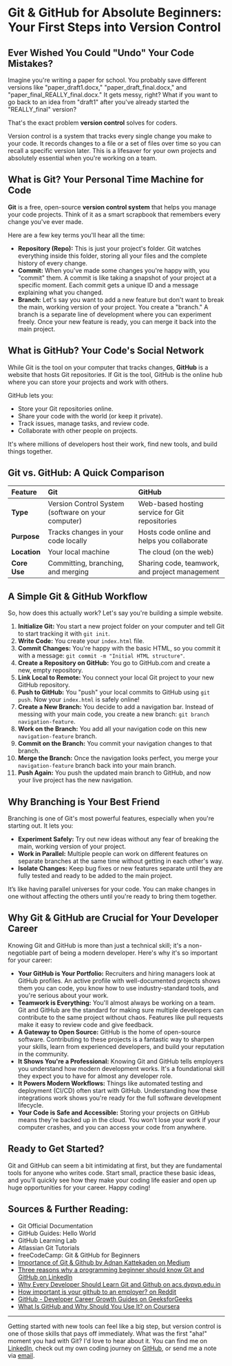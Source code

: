 # Git & GitHub for Absolute Beginners: Your First Steps into Version Control

## Ever Wished You Could "Undo" Your Code Mistakes?

Imagine you're writing a paper for school. You probably save different versions like "paper_draft1.docx," "paper_draft_final.docx," and "paper_final_REALLY_final.docx." It gets messy, right? What if you want to go back to an idea from "draft1" after you've already started the "REALLY_final" version?

That's the exact problem **version control** solves for coders.

Version control is a system that tracks every single change you make to your code. It records changes to a file or a set of files over time so you can recall a specific version later. This is a lifesaver for your own projects and absolutely essential when you're working on a team.

## What is Git? Your Personal Time Machine for Code

**Git** is a free, open-source **version control system** that helps you manage your code projects. Think of it as a smart scrapbook that remembers every change you've ever made.

Here are a few key terms you'll hear all the time:

*   **Repository (Repo):** This is just your project's folder. Git watches everything inside this folder, storing all your files and the complete history of every change.
*   **Commit:** When you've made some changes you're happy with, you "commit" them. A commit is like taking a snapshot of your project at a specific moment. Each commit gets a unique ID and a message explaining what you changed.
*   **Branch:** Let's say you want to add a new feature but don't want to break the main, working version of your project. You create a "branch." A branch is a separate line of development where you can experiment freely. Once your new feature is ready, you can merge it back into the main project.

## What is GitHub? Your Code's Social Network

While Git is the tool on your computer that tracks changes, **GitHub** is a website that hosts Git repositories. If Git is the tool, GitHub is the online hub where you can store your projects and work with others.

GitHub lets you:
*   Store your Git repositories online.
*   Share your code with the world (or keep it private).
*   Track issues, manage tasks, and review code.
*   Collaborate with other people on projects.

It's where millions of developers host their work, find new tools, and build things together.

## Git vs. GitHub: A Quick Comparison

| Feature       | Git                                         | GitHub                                           |
| :------------ | :------------------------------------------ | :----------------------------------------------- |
| **Type**      | Version Control System (software on your computer) | Web-based hosting service for Git repositories |
| **Purpose**   | Tracks changes in your code locally             | Hosts code online and helps you collaborate     |
| **Location**  | Your local machine                               | The cloud (on the web)                                      |
| **Core Use**  | Committing, branching, and merging              | Sharing code, teamwork, and project management       |

## A Simple Git & GitHub Workflow

So, how does this actually work? Let's say you're building a simple website.

1.  **Initialize Git:** You start a new project folder on your computer and tell Git to start tracking it with `git init`.
2.  **Write Code:** You create your `index.html` file.
3.  **Commit Changes:** You're happy with the basic HTML, so you commit it with a message: `git commit -m "Initial HTML structure"`.
4.  **Create a Repository on GitHub:** You go to GitHub.com and create a new, empty repository.
5.  **Link Local to Remote:** You connect your local Git project to your new GitHub repository.
6.  **Push to GitHub:** You "push" your local commits to GitHub using `git push`. Now your `index.html` is safely online!
7.  **Create a New Branch:** You decide to add a navigation bar. Instead of messing with your main code, you create a new branch: `git branch navigation-feature`.
8.  **Work on the Branch:** You add all your navigation code on this new `navigation-feature` branch.
9.  **Commit on the Branch:** You commit your navigation changes to that branch.
10. **Merge the Branch:** Once the navigation looks perfect, you merge your `navigation-feature` branch back into your main branch.
11. **Push Again:** You push the updated main branch to GitHub, and now your live project has the new navigation.

## Why Branching is Your Best Friend

Branching is one of Git's most powerful features, especially when you're starting out. It lets you:

*   **Experiment Safely:** Try out new ideas without any fear of breaking the main, working version of your project.
*   **Work in Parallel:** Multiple people can work on different features on separate branches at the same time without getting in each other's way.
*   **Isolate Changes:** Keep bug fixes or new features separate until they are fully tested and ready to be added to the main project.

It’s like having parallel universes for your code. You can make changes in one without affecting the others until you're ready to bring them together.

## Why Git & GitHub are Crucial for Your Developer Career

Knowing Git and GitHub is more than just a technical skill; it's a non-negotiable part of being a modern developer. Here's why it's so important for your career:

*   **Your GitHub is Your Portfolio:** Recruiters and hiring managers look at GitHub profiles. An active profile with well-documented projects shows them you can code, you know how to use industry-standard tools, and you're serious about your work.
*   **Teamwork is Everything:** You'll almost always be working on a team. Git and GitHub are the standard for making sure multiple developers can contribute to the same project without chaos. Features like pull requests make it easy to review code and give feedback.
*   **A Gateway to Open Source:** GitHub is the home of open-source software. Contributing to these projects is a fantastic way to sharpen your skills, learn from experienced developers, and build your reputation in the community.
*   **It Shows You're a Professional:** Knowing Git and GitHub tells employers you understand how modern development works. It's a foundational skill they expect you to have for almost any developer role.
*   **It Powers Modern Workflows:** Things like automated testing and deployment (CI/CD) often start with GitHub. Understanding how these integrations work shows you're ready for the full software development lifecycle.
*   **Your Code is Safe and Accessible:** Storing your projects on GitHub means they're backed up in the cloud. You won't lose your work if your computer crashes, and you can access your code from anywhere.

## Ready to Get Started?

Git and GitHub can seem a bit intimidating at first, but they are fundamental tools for anyone who writes code. Start small, practice these basic ideas, and you'll quickly see how they make your coding life easier and open up huge opportunities for your career. Happy coding!

## Sources & Further Reading:
*   Git Official Documentation
*   GitHub Guides: Hello World
*   GitHub Learning Lab
*   Atlassian Git Tutorials
*   freeCodeCamp: Git & GitHub for Beginners
*   [Importance of Git & Github by Adnan Kattekaden on Medium](https://medium.com/@adnankattekaden/importance-of-git-github-3717eff683fb)
*   [Three reasons why a programming beginner should know Git and GitHub on LinkedIn](https://www.linkedin.com/pulse/three-reasons-why-programming-beginner-should-know-queiroz-caetano-fp7gf)
*   [Why Every Developer Should Learn Git and Github on acs.dypvp.edu.in](https://acs.dypvp.edu.in/blogs/why-every-developer-should-learn-git-and-github)
*   [How important is your github to an employer? on Reddit](https://www.reddit.com/r/learnprogramming/comments/r7fj0i/how_important_is_your_github_to_an_employer/)
*   [GitHub - Developer Career Growth Guides on GeeksforGeeks](https://www.geeksforgeeks.org/git/github-developer-career-growth-guides/)
*   [What Is GitHub and Why Should You Use It? on Coursera](https://www.coursera.org/articles/what-is-git)

***

Getting started with new tools can feel like a big step, but version control is one of those skills that pays off immediately. What was the first "aha!" moment you had with Git? I'd love to hear about it. You can find me on [LinkedIn](www.linkedin.com/in/rohi-rikman-48831b239), check out my own coding journey on [GitHub](https://github.com/RohiRIK/CloudJourneyBlog.git), or send me a note via [email](mailto:Rohi5054@gmail.com).
